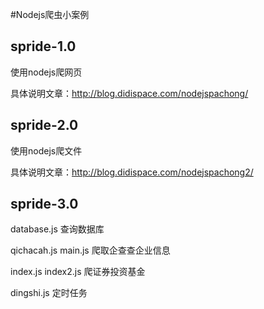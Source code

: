 #Nodejs爬虫小案例

## spride-1.0 

使用nodejs爬网页

具体说明文章：http://blog.didispace.com/nodejspachong/


## spride-2.0

使用nodejs爬文件

具体说明文章：http://blog.didispace.com/nodejspachong2/


## spride-3.0

database.js 查询数据库

qichacah.js main.js 爬取企查查企业信息

index.js index2.js 爬证券投资基金

dingshi.js 定时任务
